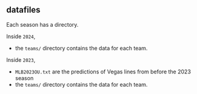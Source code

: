 ## datafiles

Each season has a directory.

Inside `2024`,
- the `teams/` directory contains the data for each team.

Inside `2023`,
- `MLB2023OU.txt` are the predictions of Vegas lines from before the 2023 season
- the `teams/` directory contains the data for each team.

